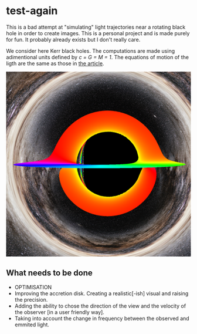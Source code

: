 # test-again

This is a bad attempt at "simulating" light trajectories near a rotating black hole in order to create images. This is a personal project and is made purely for fun. It probably already exists but I don't really care.

We consider here Kerr black holes. The computations are made using adimentional units defined by *c = G = M = 1*. The equations of motion of the ligth are the same as those in [the article](https://arxiv.org/abs/1502.03808).

![this is an image](/Out/2022-04-07--20-50-27.png)

## What needs to be done
- OPTIMISATION
- Improving the accretion disk. Creating a realistic[-ish] visual and raising the precision.
- Adding the ability to chose the direction of the view and the velocity of the observer [in a user friendly way].
- Taking into account the change in frequency between the observed and emmited light.
